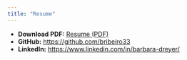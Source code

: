```yaml
---
title: "Resume"
---
```


- **Download PDF:** [Resume (PDF)](/resume.pdf)  
- **GitHub:** <https://github.com/bribeiro33>  
- **LinkedIn:** <https://www.linkedin.com/in/barbara-dreyer/>  
